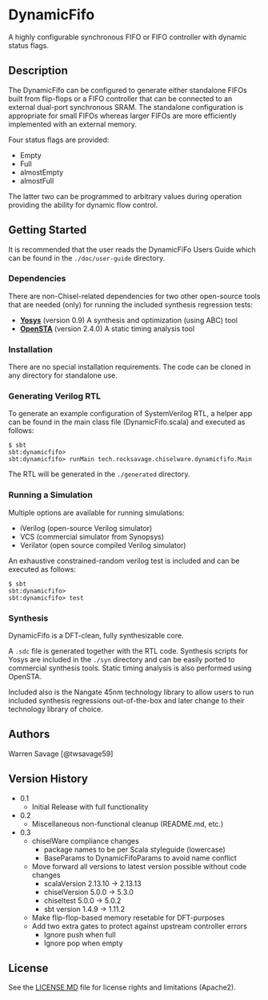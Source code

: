 # DynamicFifo

A highly configurable synchronous FIFO or FIFO controller with dynamic status flags.

## Description

The DynamicFifo can be configured to generate either standalone FIFOs built
from flip-flops or a FIFO controller that can be connected to an external 
dual-port synchronous SRAM. The standalone configuration is appropriate for 
small FIFOs whereas larger FIFOs are more efficiently implemented with an 
external memory.

Four status flags are provided:
* Empty
* Full
* almostEmpty
* almostFull

The latter two can be programmed to arbitrary values during operation providing 
the ability for dynamic flow control.

## Getting Started

It is recommended that the user reads the DynamicFiFo Users Guide which can be 
found in the ```./doc/user-guide``` directory.

### Dependencies

There are non-Chisel-related dependencies for two other open-source tools 
that are needed (only) for running the included synthesis regression tests:

* **[Yosys](https://yosyshq.net/yosys/)** (version 0.9) A synthesis and optimization (using ABC) tool
* **[OpenSTA](https://github.com/The-OpenROAD-Project/OpenSTA)** (version 2.4.0) A static timing analysis tool

### Installation

There are no special installation requirements. The code can be cloned in any 
directory for standalone use.


### Generating Verilog RTL

To generate an example configuration of SystemVerilog RTL, a helper app can be 
found in the main class file (DynamicFifo.scala) and executed as follows:

```
$ sbt
sbt:dynamicfifo>
sbt:dynamicfifo> runMain tech.rocksavage.chiselware.dynamicfifo.Main
```

The RTL will be generated in the ```./generated``` directory.

### Running a Simulation  

Multiple options are available for running simulations:

* iVerilog (open-source Verilog simulator)
* VCS (commercial simulator from Synopsys)
* Verilator (open source compiled Verilog simulator) 

An exhaustive constrained-random verilog test is included and can be executed 
as follows:

```
$ sbt
sbt:dynamicfifo>
sbt:dynamicfifo> test
```

### Synthesis

DynamicFifo is a DFT-clean, fully synthesizable core. 

A ```.sdc``` file is generated together with the RTL code.  Synthesis scripts 
for Yosys are included in the ```./syn``` directory and can be easily ported to 
commercial synthesis tools. Static timing analysis is also performed using 
OpenSTA.

Included also is the Nangate 45nm technology library to allow users to run
included synthesis regressions out-of-the-box and later change to their 
technology library of choice.

## Authors

Warren Savage
[@twsavage59]

## Version History

* 0.1
    * Initial Release with full functionality
* 0.2
    * Miscellaneous non-functional cleanup (README.md, etc.)
* 0.3
    * chiselWare compliance changes
      * package names to be per Scala styleguide (lowercase)
      * BaseParams to DynamicFifoParams to avoid name conflict
    * Move forward all versions to latest version possible without code changes
      * scalaVersion 2.13.10 -> 2.13.13
      * chiselVersion 5.0.0 -> 5.3.0
      * chiseltest 5.0.0 -> 5.0.2
      * sbt version 1.4.9 -> 1.11.2
    * Make flip-flop-based memory resetable for DFT-purposes
    * Add two extra gates to protect against upstream controller errors 
      * Ignore push when full 
      * Ignore pop when empty

## License

See the [LICENSE.MD](https://github.com/rocksavagetech/dynamicfifo/blob/main/LICENSE.MD) file for license rights and limitations (Apache2).

